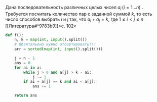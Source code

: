 Дана последовательность различных целых чисел $a_i \, (i = 1 \ldots n)$ . Требуется посчитать количество пар с заданной суммой $k$, то есть число способов выбрать $i$ и $j$ так, что $a_i + a_j = k$, где $1 \leqslant i < j \leqslant n$ [[Литература#^9783b9]]<c. 102>
```python
def f():
    n, k = map(int, input().split())
    # Обзятальено нужно отсортировать!!!
    arr = sorted(map(int, input().split()))

    j = n - 1
    ans = 0
    for ai in a:
        while j > 0 and a[j] > k - ai:
            j -= 1
        if ai + a[j] == k and ai < a[j]:
            ans += 1

    return ans
```
